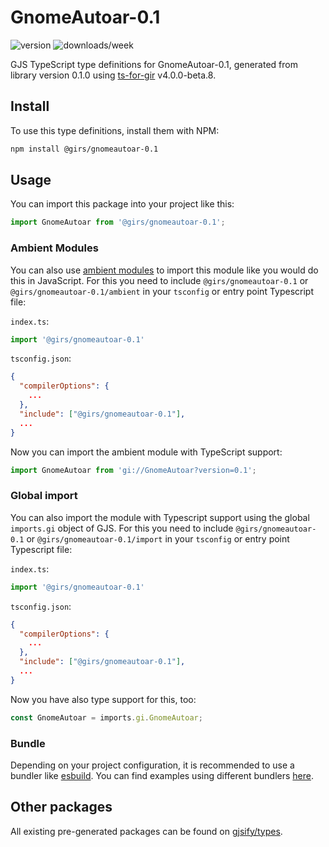
# GnomeAutoar-0.1

![version](https://img.shields.io/npm/v/@girs/gnomeautoar-0.1)
![downloads/week](https://img.shields.io/npm/dw/@girs/gnomeautoar-0.1)


GJS TypeScript type definitions for GnomeAutoar-0.1, generated from library version 0.1.0 using [ts-for-gir](https://github.com/gjsify/ts-for-gir) v4.0.0-beta.8.


## Install

To use this type definitions, install them with NPM:
```bash
npm install @girs/gnomeautoar-0.1
```

## Usage

You can import this package into your project like this:
```ts
import GnomeAutoar from '@girs/gnomeautoar-0.1';
```

### Ambient Modules

You can also use [ambient modules](https://github.com/gjsify/ts-for-gir/tree/main/packages/cli#ambient-modules) to import this module like you would do this in JavaScript.
For this you need to include `@girs/gnomeautoar-0.1` or `@girs/gnomeautoar-0.1/ambient` in your `tsconfig` or entry point Typescript file:

`index.ts`:
```ts
import '@girs/gnomeautoar-0.1'
```

`tsconfig.json`:
```json
{
  "compilerOptions": {
    ...
  },
  "include": ["@girs/gnomeautoar-0.1"],
  ...
}
```

Now you can import the ambient module with TypeScript support: 

```ts
import GnomeAutoar from 'gi://GnomeAutoar?version=0.1';
```

### Global import

You can also import the module with Typescript support using the global `imports.gi` object of GJS.
For this you need to include `@girs/gnomeautoar-0.1` or `@girs/gnomeautoar-0.1/import` in your `tsconfig` or entry point Typescript file:

`index.ts`:
```ts
import '@girs/gnomeautoar-0.1'
```

`tsconfig.json`:
```json
{
  "compilerOptions": {
    ...
  },
  "include": ["@girs/gnomeautoar-0.1"],
  ...
}
```

Now you have also type support for this, too:

```ts
const GnomeAutoar = imports.gi.GnomeAutoar;
```

### Bundle

Depending on your project configuration, it is recommended to use a bundler like [esbuild](https://esbuild.github.io/). You can find examples using different bundlers [here](https://github.com/gjsify/ts-for-gir/tree/main/examples).

## Other packages

All existing pre-generated packages can be found on [gjsify/types](https://github.com/gjsify/types).

